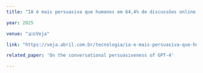 ```yaml
---
title: "IA é mais persuasiva que humanos em 64,4% de discussões online, aponta estudo"

year: 2025

venue: "🇧🇷Veja"

link: "https://veja.abril.com.br/tecnologia/ia-e-mais-persuasiva-que-humanos-em-644-de-discussoes-online-aponta-estudo/"

related_paper: 'On the conversational persuasiveness of GPT-4'

---
```


